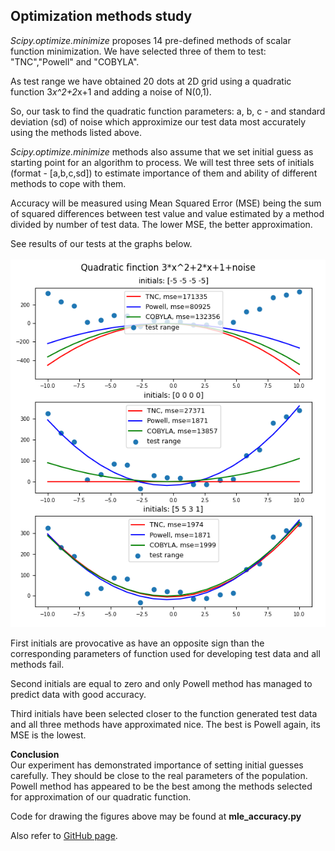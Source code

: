 ##  Optimization methods study

*Scipy.optimize.minimize* proposes 14 pre-defined methods of scalar function minimization. We have selected three
of them to test: "TNC","Powell" and "COBYLA".    

As test range we have obtained 20 dots at 2D grid using a quadratic function 3*x^2+2*x+1 and adding a noise of N(0,1).    

So, our task to find the quadratic function parameters: a, b, c - and standard deviation (sd) of noise which approximize
our test data most accurately using the methods listed above.    

*Scipy.optimize.minimize* methods also assume that we set initial guess as starting point for an algorithm 
to process. We will test three sets of initials (format - [a,b,c,sd]) to estimate importance of them and
ability of different methods to cope with them.  

Accuracy will be measured using Mean Squared Error (MSE) being the sum of squared differences between test 
value and value estimated by a method divided by number of test data. The lower MSE, the better approximation.

See results of our tests at the graphs below. <br/><br/>
![methods test](./figures/methods_test.png)

First initials are provocative as have an opposite sign than the corresponding parameters of function
used for developing test data and all methods fail.

Second initials are equal to zero and only Powell method has managed to predict data with good accuracy.

Third initials have been selected closer to the function generated test data and all three methods have 
approximated nice. The best is Powell again, its MSE is the lowest.   

**Conclusion** 
<br>
Our experiment has demonstrated importance of setting initial guesses carefully. They should be close to the 
real parameters of the population. Powell method has appeared to be the best among the methods selected for 
approximation of our quadratic function.

Code for drawing the figures above may be found at **mle_accuracy.py**

Also refer to [GitHub page](https://github.com/denismoroz1981/ML29092020/tree/master/hw_4_moroz).



